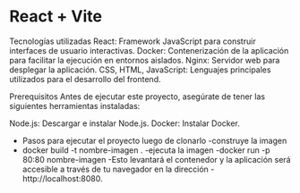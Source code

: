 # React + Vite  
Tecnologías utilizadas
React: Framework JavaScript para construir interfaces de usuario interactivas.
Docker: Contenerización de la aplicación para facilitar la ejecución en entornos aislados.
Nginx: Servidor web para desplegar la aplicación.
CSS, HTML, JavaScript: Lenguajes principales utilizados para el desarrollo del frontend.

Prerequisitos
Antes de ejecutar este proyecto, asegúrate de tener las siguientes herramientas instaladas:

Node.js: Descargar e instalar Node.js.
Docker: Instalar Docker.

- Pasos para ejecutar el proyecto luego de clonarlo
-construye la imagen
- docker build -t nombre-imagen .
-ejecuta la imagen
-docker run -p 80:80 nombre-imagen
-Esto levantará el contenedor y la aplicación será accesible a través de tu navegador en la dirección
-http://localhost:8080.
